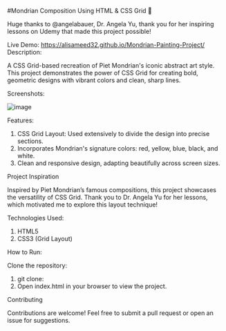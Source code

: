 #Mondrian Composition Using HTML & CSS Grid 🎨

Huge thanks to @angelabauer, Dr. Angela Yu, thank you for her inspiring lessons on Udemy that made this project possible!

Live Demo: https://alisameed32.github.io/Mondrian-Painting-Project/
Description:

A CSS Grid-based recreation of Piet Mondrian's iconic abstract art style. This project demonstrates the power of CSS Grid for creating bold, geometric designs with vibrant colors and clean, sharp lines.

Screenshots:

![image](https://github.com/user-attachments/assets/e3b4d308-ab6a-483e-b3c3-073f0a0bf51f)

Features:

1. CSS Grid Layout: Used extensively to divide the design into precise sections.
2. Incorporates Mondrian's signature colors: red, yellow, blue, black, and white.
3. Clean and responsive design, adapting beautifully across screen sizes.

Project Inspiration

Inspired by Piet Mondrian’s famous compositions, this project showcases the versatility of CSS Grid. Thank you to Dr. Angela Yu for her lessons, which motivated me to explore this layout technique!

Technologies Used:

1. HTML5
2. CSS3 (Grid Layout)

How to Run:

Clone the repository:
1. git clone:  
2. Open index.html in your browser to view the project.

Contributing

Contributions are welcome! Feel free to submit a pull request or open an issue for suggestions.


